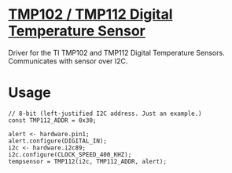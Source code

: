 [TMP102 / TMP112 Digital Temperature Sensor](http://www.ti.com.cn/cn/lit/ds/symlink/tmp102.pdf)
==============
Driver for the TI TMP102 and TMP112 Digital Temperature Sensors. Communicates with sensor over I2C.


Usage
===================================

```
// 8-bit (left-justified I2C address. Just an example.)
const TMP112_ADDR = 0x30;

alert <- hardware.pin1;
alert.configure(DIGITAL_IN);
i2c <- hardware.i2c89;
i2c.configure(CLOCK_SPEED_400_KHZ);
tempsensor = TMP112(i2c, TMP112_ADDR, alert);
```